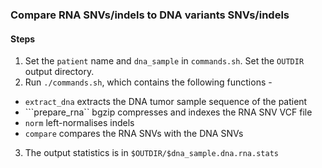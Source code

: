 ### Compare RNA SNVs/indels to DNA variants SNVs/indels

#### Steps
1. Set the ```patient``` name and ```dna_sample``` in ```commands.sh```. Set the ```OUTDIR``` output directory.
2. Run ```./commands.sh```, which contains the following functions -
 * ```extract_dna``` extracts the DNA tumor sample sequence of the patient
 * ```prepare_rna`` bgzip compresses and indexes the RNA SNV VCF file
 * ```norm``` left-normalises indels
 * ```compare``` compares the RNA SNVs with the DNA SNVs
3. The output statistics is in ```$OUTDIR/$dna_sample.dna.rna.stats```


